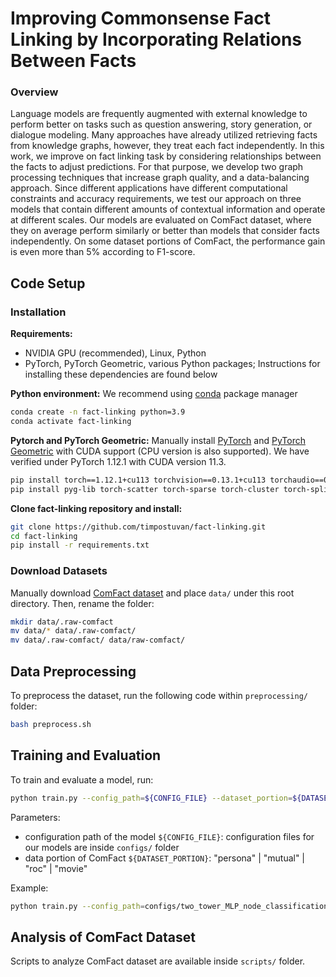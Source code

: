 # Improving Commonsense Fact Linking by Incorporating Relations Between Facts


### Overview

Language models are frequently augmented with external knowledge to perform better on tasks such as question answering, story generation, or dialogue modeling. Many approaches have already utilized retrieving facts from knowledge graphs, however, they treat each fact independently. In this work, we improve on fact linking task by considering relationships between the facts to adjust predictions. For that purpose, we develop two graph processing techniques that increase graph quality, and a data-balancing approach. Since different applications have different computational constraints and accuracy requirements, we test our approach on three models that contain different amounts of contextual information and operate at different scales. Our models are evaluated on ComFact dataset, where they on average perform similarly or better than models that consider facts independently. On some dataset portions of ComFact, the performance gain is even more than $5\%$ according to F1-score.


## Code Setup


### Installation

**Requirements:**

- NVIDIA GPU (recommended), Linux, Python
- PyTorch, PyTorch Geometric, various Python packages; Instructions for installing these dependencies are found below

**Python environment:**
We recommend using [conda](https://docs.conda.io/projects/conda/en/latest/index.html) package manager

```bash
conda create -n fact-linking python=3.9
conda activate fact-linking
```

**Pytorch and PyTorch Geometric:**
Manually install [PyTorch](https://pytorch.org/) and [PyTorch Geometric](https://pytorch-geometric.readthedocs.io/en/latest/) with CUDA support (CPU version is also supported). We have verified under PyTorch 1.12.1 with CUDA version 11.3.

```bash
pip install torch==1.12.1+cu113 torchvision==0.13.1+cu113 torchaudio==0.12.1 --extra-index-url https://download.pytorch.org/whl/cu113
pip install pyg-lib torch-scatter torch-sparse torch-cluster torch-spline-conv torch-geometric -f https://data.pyg.org/whl/torch-1.12.0+cu113.html
``` 

**Clone fact-linking repository and install:**

```bash
git clone https://github.com/timpostuvan/fact-linking.git
cd fact-linking
pip install -r requirements.txt
```


### Download Datasets

Manually download [ComFact dataset](https://drive.google.com/file/d/1nbQiASv32WTGVo5TQHatJbxBlz2HtMRP/view?usp=sharing) and place `data/` under this root directory. Then, rename the folder:

```bash
mkdir data/.raw-comfact
mv data/* data/.raw-comfact/
mv data/.raw-comfact/ data/raw-comfact/
```


## Data Preprocessing

To preprocess the dataset, run the following code within `preprocessing/` folder:

```bash
bash preprocess.sh
```


## Training and Evaluation

To train and evaluate a model, run:

```bash
python train.py --config_path=${CONFIG_FILE} --dataset_portion=${DATASET_PORTION}
```

Parameters:
- configuration path of the model `${CONFIG_FILE}`: configuration files for our models are inside `configs/` folder
- data portion of ComFact `${DATASET_PORTION}`: "persona" | "mutual" | "roc" | "movie"

Example:
``` bash
python train.py --config_path=configs/two_tower_MLP_node_classification.yaml --dataset_portion=roc
```


## Analysis of ComFact Dataset

Scripts to analyze ComFact dataset are available inside `scripts/` folder.

